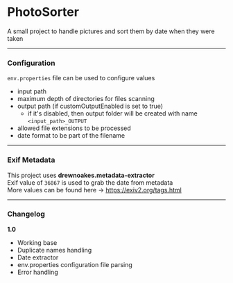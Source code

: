 # PhotoSorter

A small project to handle pictures and sort them by date when they were taken

---
### Configuration
`env.properties` file can be used to configure values
 
- input path
- maximum depth of directories for files scanning
- output path (if customOutputEnabled is set to true)
  - if it's disabled, then output folder will be created with name `<input_path>_OUTPUT` 
- allowed file extensions to be processed
- date format to be part of the filename
---
### Exif Metadata


This project uses **drewnoakes.metadata-extractor** \
Exif value of `36867` is used to grab the date from metadata \
More values can be found here -> https://exiv2.org/tags.html

---

### Changelog


**1.0** 
- Working base
- Duplicate names handling
- Date extractor
- env.properties configuration file parsing
- Error handling

